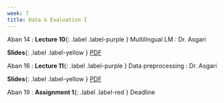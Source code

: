 ```yaml
---
week: 7
title: Data & Evaluation I
---
```


Aban 14
: **Lecture 10**{: .label .label-purple } Multilingual LM
  : Dr. Asgari

  **Slides**{: .label .label-yellow } [PDF](../assets/lectures/Multilingual-Tokenization.pdf)

Aban 16
: **Lecture 11**{: .label .label-purple } Data preprocessing
  : Dr. Asgari

  **Slides**{: .label .label-yellow } [PDF](../assets/lectures/Multilingual-Tokenization.pdf)

Aban 19
: **Assignment 1**{: .label .label-red } Deadline